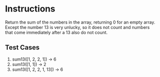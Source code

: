 # Instructions  

Return the sum of the numbers in the array, returning 0 for an empty array.  Except the number 13 is very unlucky, so it does not count and numbers that come immediately after a 13 also do not count.


  ## Test Cases
  1. sum13([1, 2, 2, 1]) -> 6
  2. sum13([1, 1]) -> 2
  3. sum13([1, 2, 2, 1, 13]) -> 6
